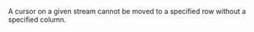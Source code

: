 
A cursor on a given stream cannot be moved to a specified row without a
specified column.

<a id="ERR_INVALID_DOMAIN_NAME"></a>
